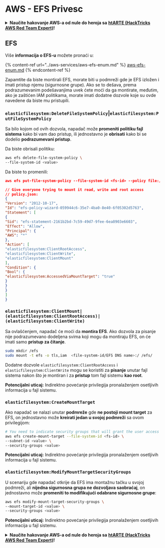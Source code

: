 # AWS - EFS Privesc

<details>

<summary><strong>Naučite hakovanje AWS-a od nule do heroja sa</strong> <a href="https://training.hacktricks.xyz/courses/arte"><strong>htARTE (HackTricks AWS Red Team Expert)</strong></a><strong>!</strong></summary>

Drugi načini podrške HackTricks-u:

* Ako želite da vidite **vašu kompaniju reklamiranu na HackTricks-u** ili **preuzmete HackTricks u PDF formatu** proverite [**SUBSCRIPTION PLANS**](https://github.com/sponsors/carlospolop)!
* Nabavite [**zvanični PEASS & HackTricks swag**](https://peass.creator-spring.com)
* Otkrijte [**The PEASS Family**](https://opensea.io/collection/the-peass-family), našu kolekciju ekskluzivnih [**NFT-ova**](https://opensea.io/collection/the-peass-family)
* **Pridružite se** 💬 [**Discord grupi**](https://discord.gg/hRep4RUj7f) ili [**telegram grupi**](https://t.me/peass) ili nas **pratite** na **Twitter-u** 🐦 [**@hacktricks_live**](https://twitter.com/hacktricks_live)**.**
* **Podelite svoje hakovanje trikove slanjem PR-ova na** [**HackTricks**](https://github.com/carlospolop/hacktricks) i [**HackTricks Cloud**](https://github.com/carlospolop/hacktricks-cloud) github repozitorijume.

</details>

## EFS

Više **informacija o EFS-u** možete pronaći u:

{% content-ref url="../aws-services/aws-efs-enum.md" %}
[aws-efs-enum.md](../aws-services/aws-efs-enum.md)
{% endcontent-ref %}

Zapamtite da biste montirali EFS, morate biti u podmreži gde je EFS izložen i imati pristup njemu (sigurnosne grupe). Ako se to dešava, prema podrazumevanim podešavanjima uvek ćete moći da ga montirate, međutim, ako je zaštićen IAM politikama, morate imati dodatne dozvole koje su ovde navedene da biste mu pristupili.

### `elasticfilesystem:DeleteFileSystemPolicy`|`elasticfilesystem:PutFileSystemPolicy`

Sa bilo kojom od ovih dozvola, napadač može **promeniti politiku fajl sistema** kako bi vam dao pristup, ili jednostavno je **obrisati** kako bi se dodelio **podrazumevani pristup**.

Da biste obrisali politiku:
```bash
aws efs delete-file-system-policy \
--file-system-id <value>
```
Da biste to promenili:
```json
aws efs put-file-system-policy --file-system-id <fs-id> --policy file:///tmp/policy.json

// Give everyone trying to mount it read, write and root access
// policy.json:
{
"Version": "2012-10-17",
"Id": "efs-policy-wizard-059944c6-35e7-4ba0-8e40-6f05302d5763",
"Statement": [
{
"Sid": "efs-statement-2161b2bd-7c59-49d7-9fee-6ea8903e6603",
"Effect": "Allow",
"Principal": {
"AWS": "*"
},
"Action": [
"elasticfilesystem:ClientRootAccess",
"elasticfilesystem:ClientWrite",
"elasticfilesystem:ClientMount"
],
"Condition": {
"Bool": {
"elasticfilesystem:AccessedViaMountTarget": "true"
}
}
}
]
}
```
### `elasticfilesystem:ClientMount|(elasticfilesystem:ClientRootAccess)|(elasticfilesystem:ClientWrite)`

Sa ovlašćenjem, napadač će moći da **montira EFS**. Ako dozvola za pisanje nije podrazumevano dodeljena svima koji mogu da montiraju EFS, on će imati samo **pristup za čitanje**.
```bash
sudo mkdir /efs
sudo mount -t efs -o tls,iam  <file-system-id/EFS DNS name>:/ /efs/
```
Dodatne dozvole `elasticfilesystem:ClientRootAccess` i `elasticfilesystem:ClientWrite` mogu se koristiti za **pisanje** unutar fajl sistema nakon što je montiran i za **pristup** tom fajl sistemu **kao root**.

**Potencijalni uticaj:** Indirektno povećanje privilegija pronalaženjem osetljivih informacija u fajl sistemu.

### `elasticfilesystem:CreateMountTarget`

Ako napadač se nalazi unutar **podmreže** gde **ne postoji mount target** za EFS, on jednostavno može **kreirati jedan u svojoj podmreži** sa ovom privilegijom:
```bash
# You need to indicate security groups that will grant the user access to port 2049
aws efs create-mount-target --file-system-id <fs-id> \
--subnet-id <value> \
--security-groups <value>
```
**Potencijalni uticaj:** Indirektno povećanje privilegija pronalaženjem osetljivih informacija u fajl sistemu.

### `elasticfilesystem:ModifyMountTargetSecurityGroups`

U scenariju gde napadač otkrije da EFS ima montažnu tačku u svojoj podmreži, ali **nijedna sigurnosna grupa ne dozvoljava saobraćaj**, on jednostavno može **promeniti to modifikujući odabrane sigurnosne grupe**:
```bash
aws efs modify-mount-target-security-groups \
--mount-target-id <value> \
--security-groups <value>
```
**Potencijalni uticaj:** Indirektno povećanje privilegija pronalaženjem osetljivih informacija u fajl sistemu.



<details>

<summary><strong>Naučite hakovanje AWS-a od nule do heroja sa</strong> <a href="https://training.hacktricks.xyz/courses/arte"><strong>htARTE (HackTricks AWS Red Team Expert)</strong></a><strong>!</strong></summary>

Drugi načini podrške HackTricks-u:

* Ako želite da vidite **vašu kompaniju reklamiranu na HackTricks-u** ili **preuzmete HackTricks u PDF formatu**, proverite [**PLANOVE ZA PRETPLATU**](https://github.com/sponsors/carlospolop)!
* Nabavite [**zvanični PEASS & HackTricks swag**](https://peass.creator-spring.com)
* Otkrijte [**The PEASS Family**](https://opensea.io/collection/the-peass-family), našu kolekciju ekskluzivnih [**NFT-ova**](https://opensea.io/collection/the-peass-family)
* **Pridružite se** 💬 [**Discord grupi**](https://discord.gg/hRep4RUj7f) ili [**telegram grupi**](https://t.me/peass) ili nas **pratite** na **Twitter-u** 🐦 [**@hacktricks_live**](https://twitter.com/hacktricks_live)**.**
* **Podelite svoje hakovanje trikove slanjem PR-ova na** [**HackTricks**](https://github.com/carlospolop/hacktricks) i [**HackTricks Cloud**](https://github.com/carlospolop/hacktricks-cloud) github repozitorijume.

</details>
